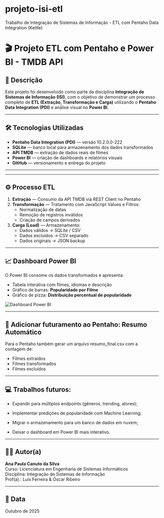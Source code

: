 # projeto-isi-etl
Trabalho de Integração de Sistemas de Informação - ETL com Pentaho Data Integration (Kettle)
# 🎬 Projeto ETL com Pentaho e Power BI - TMDB API

## 📘 Descrição
Este projeto foi desenvolvido como parte da disciplina **Integração de Sistemas de Informação (ISI)**, com o objetivo de demonstrar um processo completo de **ETL (Extração, Transformação e Carga)** utilizando o **Pentaho Data Integration (PDI)** e análise visual no **Power BI**.

---

## 🛠️ Tecnologias Utilizadas
- **Pentaho Data Integration (PDI)** — versão 10.2.0.0-222  
- **SQLite** — banco local para armazenamento dos dados transformados  
- **API TMDB** — extração de dados reais de filmes  
- **Power BI** — criação de dashboards e relatórios visuais  
- **GitHub** — versionamento e entrega do projeto  

---
---

## ⚙️ Processo ETL

1. **Extração** — Consumo da API TMDB via REST Client no Pentaho  
2. **Transformação** — Tratamento com JavaScript Values e Filtros:
   - Normalização de datas
   - Remoção de registros inválidos
   - Criação de campos derivados
3. **Carga (Load)** — Armazenamento:
   - Dados válidos → SQLite / CSV
   - Dados excluídos → CSV separado
   - Dados originais → JSON backup

---

## 📈 Dashboard Power BI

O Power BI consome os dados transformados e apresenta:

- Tabela interativa com filmes, idiomas e descrição  
- Gráfico de barras: **Popularidade por Filme**  
- Gráfico de pizza: **Distribuição percentual de popularidade**

![Dashboard Power BI](powerbi/dashboard_export.png)

---

## 🧩 Adicionar futuramento ao Pentaho: Resumo Automático

Para o Pentaho também gerar um arquivo resumo_final.csv com a contagem de:
- Filmes extraídos
- Filmes transformados
- Filmes excluídos  

---
## 💻 Trabalhos futuros:

- Expandir para múltiplos endpoints (gêneros, trending, atores);

- Implementar predições de popularidade com Machine Learning;

- Migrar o armazenamento para um banco de dados em nuvem;

- Deixar o dashboard em Power BI mais interativo.

---
## 👩‍💻 Autor(a)
**Ana Paula Canuto da Silva**  
Curso: Licenciatura em Engenharia de Sistemas Informáticos  
Disciplina: Integração de Sistemas de Informação  
Prof(a).: Luís Ferreira & Óscar Ribeiro 

---

## 📅 Data
Outubro de 2025


